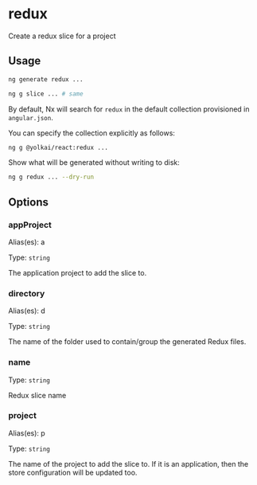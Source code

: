 # redux

Create a redux slice for a project

## Usage

```bash
ng generate redux ...
```

```bash
ng g slice ... # same
```

By default, Nx will search for `redux` in the default collection provisioned in `angular.json`.

You can specify the collection explicitly as follows:

```bash
ng g @yolkai/react:redux ...
```

Show what will be generated without writing to disk:

```bash
ng g redux ... --dry-run
```

## Options

### appProject

Alias(es): a

Type: `string`

The application project to add the slice to.

### directory

Alias(es): d

Type: `string`

The name of the folder used to contain/group the generated Redux files.

### name

Type: `string`

Redux slice name

### project

Alias(es): p

Type: `string`

The name of the project to add the slice to. If it is an application, then the store configuration will be updated too.
